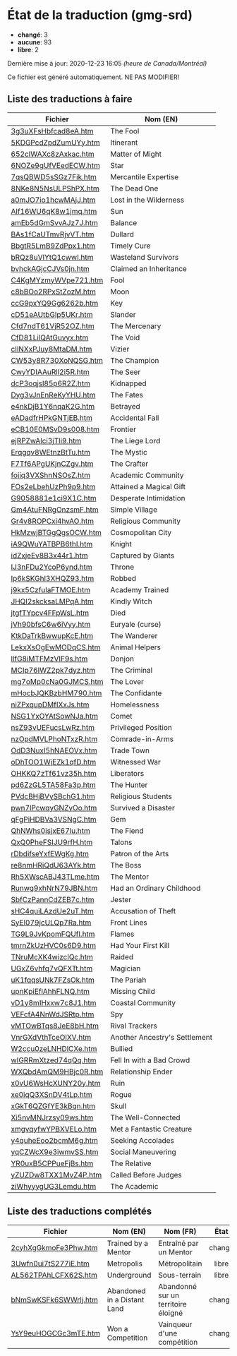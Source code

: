 # État de la traduction (gmg-srd)

 * **changé**: 3
 * **aucune**: 93
 * **libre**: 2


Dernière mise à jour: 2020-12-23 16:05 *(heure de Canada/Montréal)*

Ce fichier est généré automatiquement. NE PAS MODIFIER!
## Liste des traductions à faire

| Fichier   | Nom (EN)    |
|-----------|-------------|
|[3g3uXFsHbfcad8eA.htm](gmg-srd/3g3uXFsHbfcad8eA.htm)|The Fool|
|[5KDGPcdZpdZumUYy.htm](gmg-srd/5KDGPcdZpdZumUYy.htm)|Itinerant|
|[652cIWAXc8zAxkac.htm](gmg-srd/652cIWAXc8zAxkac.htm)|Matter of Might|
|[6NOZe9gUfVEedECW.htm](gmg-srd/6NOZe9gUfVEedECW.htm)|Star|
|[7qsQBWD5sSGz7Fik.htm](gmg-srd/7qsQBWD5sSGz7Fik.htm)|Mercantile Expertise|
|[8NKe8N5NsULPShPX.htm](gmg-srd/8NKe8N5NsULPShPX.htm)|The Dead One|
|[a0mJO7io1hcwMAjJ.htm](gmg-srd/a0mJO7io1hcwMAjJ.htm)|Lost in the Wilderness|
|[Alf16WU6qK8w1jmq.htm](gmg-srd/Alf16WU6qK8w1jmq.htm)|Sun|
|[amEb5dGmSvvAJz7J.htm](gmg-srd/amEb5dGmSvvAJz7J.htm)|Balance|
|[BAs1fCaUTmvRjvVT.htm](gmg-srd/BAs1fCaUTmvRjvVT.htm)|Dullard|
|[BbgtR5LmB9ZdPpx1.htm](gmg-srd/BbgtR5LmB9ZdPpx1.htm)|Timely Cure|
|[bRQz8uVlYtQ1cwwI.htm](gmg-srd/bRQz8uVlYtQ1cwwI.htm)|Wasteland Survivors|
|[bvhckAGjcCJVs0jn.htm](gmg-srd/bvhckAGjcCJVs0jn.htm)|Claimed an Inheritance|
|[C4KgMYzmyWVpe721.htm](gmg-srd/C4KgMYzmyWVpe721.htm)|Fool|
|[c8bBOo2RPxStZozM.htm](gmg-srd/c8bBOo2RPxStZozM.htm)|Moon|
|[ccG9pxYQ9Gg6262b.htm](gmg-srd/ccG9pxYQ9Gg6262b.htm)|Key|
|[cD51eAUtbGlp5UKr.htm](gmg-srd/cD51eAUtbGlp5UKr.htm)|Slander|
|[Cfd7ndT61VjR52OZ.htm](gmg-srd/Cfd7ndT61VjR52OZ.htm)|The Mercenary|
|[CfD81LilQAtGuvyx.htm](gmg-srd/CfD81LilQAtGuvyx.htm)|The Void|
|[cIlNXxPJuy8MtaDM.htm](gmg-srd/cIlNXxPJuy8MtaDM.htm)|Vizier|
|[CW53y8R730XoNQSG.htm](gmg-srd/CW53y8R730XoNQSG.htm)|The Champion|
|[CwyYDIAAuRll2i5R.htm](gmg-srd/CwyYDIAAuRll2i5R.htm)|The Seer|
|[dcP3oqjsl85p6R2Z.htm](gmg-srd/dcP3oqjsl85p6R2Z.htm)|Kidnapped|
|[Dyg3vJnEnReKyYHU.htm](gmg-srd/Dyg3vJnEnReKyYHU.htm)|The Fates|
|[e4nkDjB1Y6nqaK2G.htm](gmg-srd/e4nkDjB1Y6nqaK2G.htm)|Betrayed|
|[eADadfrHPkGNTjEB.htm](gmg-srd/eADadfrHPkGNTjEB.htm)|Accidental Fall|
|[eCB10E0MSvD9s008.htm](gmg-srd/eCB10E0MSvD9s008.htm)|Frontier|
|[ejRPZwAlci3jTli9.htm](gmg-srd/ejRPZwAlci3jTli9.htm)|The Liege Lord|
|[Erqgqv8WEtnzBtTu.htm](gmg-srd/Erqgqv8WEtnzBtTu.htm)|The Mystic|
|[F7Tf6APgUKjnCZgv.htm](gmg-srd/F7Tf6APgUKjnCZgv.htm)|The Crafter|
|[fojjq3VXShnNSOsZ.htm](gmg-srd/fojjq3VXShnNSOsZ.htm)|Academic Community|
|[FOs2eLbehUzPh9p9.htm](gmg-srd/FOs2eLbehUzPh9p9.htm)|Attained a Magical Gift|
|[G9058881e1ci9X1C.htm](gmg-srd/G9058881e1ci9X1C.htm)|Desperate Intimidation|
|[Gm4AtuFNRgOnzsmF.htm](gmg-srd/Gm4AtuFNRgOnzsmF.htm)|Simple Village|
|[Gr4v8ROPCxi4hvAO.htm](gmg-srd/Gr4v8ROPCxi4hvAO.htm)|Religious Community|
|[HkMzwjBTGgQgsOCW.htm](gmg-srd/HkMzwjBTGgQgsOCW.htm)|Cosmopolitan City|
|[iA9QWuYATBPB6thI.htm](gmg-srd/iA9QWuYATBPB6thI.htm)|Knight|
|[idZxjeEv8B3x44r1.htm](gmg-srd/idZxjeEv8B3x44r1.htm)|Captured by Giants|
|[IJ3nFDu2YcoP6ynd.htm](gmg-srd/IJ3nFDu2YcoP6ynd.htm)|Throne|
|[Ip6kSKGhl3XHQZ93.htm](gmg-srd/Ip6kSKGhl3XHQZ93.htm)|Robbed|
|[j9kx5CzfulaFTMOE.htm](gmg-srd/j9kx5CzfulaFTMOE.htm)|Academy Trained|
|[JHQI2skcksaLMPqA.htm](gmg-srd/JHQI2skcksaLMPqA.htm)|Kindly Witch|
|[jtgfTYpcv4FFpWsL.htm](gmg-srd/jtgfTYpcv4FFpWsL.htm)|Died|
|[jVh90bfsC6w6iVyy.htm](gmg-srd/jVh90bfsC6w6iVyy.htm)|Euryale (curse)|
|[KtkDaTrkBwwupKcE.htm](gmg-srd/KtkDaTrkBwwupKcE.htm)|The Wanderer|
|[LekxXsOgEwMODqCS.htm](gmg-srd/LekxXsOgEwMODqCS.htm)|Animal Helpers|
|[llfG8iMTFMzVIF9s.htm](gmg-srd/llfG8iMTFMzVIF9s.htm)|Donjon|
|[MCIp76IWZ2pk7dyz.htm](gmg-srd/MCIp76IWZ2pk7dyz.htm)|The Criminal|
|[mg7oMp0cNa0GJMCS.htm](gmg-srd/mg7oMp0cNa0GJMCS.htm)|The Lover|
|[mHocbJQKBzbHM790.htm](gmg-srd/mHocbJQKBzbHM790.htm)|The Confidante|
|[niZPxqupDMfIXxJs.htm](gmg-srd/niZPxqupDMfIXxJs.htm)|Homelessness|
|[NSG1YxOYAtSowNJa.htm](gmg-srd/NSG1YxOYAtSowNJa.htm)|Comet|
|[nsZ93vUEFucsLwRz.htm](gmg-srd/nsZ93vUEFucsLwRz.htm)|Privileged Position|
|[nzOpdMVLPhoNTxzR.htm](gmg-srd/nzOpdMVLPhoNTxzR.htm)|Comrade-in-Arms|
|[OdD3NuxI5hNAEOVx.htm](gmg-srd/OdD3NuxI5hNAEOVx.htm)|Trade Town|
|[oDhTOO1WjEZk1qfD.htm](gmg-srd/oDhTOO1WjEZk1qfD.htm)|Witnessed War|
|[OHKKQ7zTf61vz35h.htm](gmg-srd/OHKKQ7zTf61vz35h.htm)|Liberators|
|[pd6ZzGL5TA58Fa3p.htm](gmg-srd/pd6ZzGL5TA58Fa3p.htm)|The Hunter|
|[PVdcBHjBVySBchG1.htm](gmg-srd/PVdcBHjBVySBchG1.htm)|Religious Students|
|[pwn7lPcwqyGNZyOo.htm](gmg-srd/pwn7lPcwqyGNZyOo.htm)|Survived a Disaster|
|[qFgPiHDBVa3VSNgC.htm](gmg-srd/qFgPiHDBVa3VSNgC.htm)|Gem|
|[QhNWhs0isjxE67lu.htm](gmg-srd/QhNWhs0isjxE67lu.htm)|The Fiend|
|[QxQ0PheFSIJU9rfH.htm](gmg-srd/QxQ0PheFSIJU9rfH.htm)|Talons|
|[rDbdifseYxfEWgKg.htm](gmg-srd/rDbdifseYxfEWgKg.htm)|Patron of the Arts|
|[re8nmHRiQdU63AYk.htm](gmg-srd/re8nmHRiQdU63AYk.htm)|The Boss|
|[Rh5XWscABJ43TLme.htm](gmg-srd/Rh5XWscABJ43TLme.htm)|The Mentor|
|[Runwg9xhNrN79JBN.htm](gmg-srd/Runwg9xhNrN79JBN.htm)|Had an Ordinary Childhood|
|[SbfCzPannCdZEB7c.htm](gmg-srd/SbfCzPannCdZEB7c.htm)|Jester|
|[sHC4quiLAzdUe2uT.htm](gmg-srd/sHC4quiLAzdUe2uT.htm)|Accusation of Theft|
|[SyEl079jcULQp7Ra.htm](gmg-srd/SyEl079jcULQp7Ra.htm)|Front Lines|
|[TG9L9JvKpomFQUfl.htm](gmg-srd/TG9L9JvKpomFQUfl.htm)|Flames|
|[tmrnZkUzHVC0s6D9.htm](gmg-srd/tmrnZkUzHVC0s6D9.htm)|Had Your First Kill|
|[TNruMcXK4wizclQc.htm](gmg-srd/TNruMcXK4wizclQc.htm)|Raided|
|[UGxZ6vhfq7vQFXTt.htm](gmg-srd/UGxZ6vhfq7vQFXTt.htm)|Magician|
|[uK1fqqsUNk7FZsOk.htm](gmg-srd/uK1fqqsUNk7FZsOk.htm)|The Pariah|
|[upnKpiEflAhhFLNQ.htm](gmg-srd/upnKpiEflAhhFLNQ.htm)|Missing Child|
|[vD1y8mIHxxw7c8J1.htm](gmg-srd/vD1y8mIHxxw7c8J1.htm)|Coastal Community|
|[VEFcfA4NnWdJSRtp.htm](gmg-srd/VEFcfA4NnWdJSRtp.htm)|Spy|
|[vMTOwBTqs8JeE8bH.htm](gmg-srd/vMTOwBTqs8JeE8bH.htm)|Rival Trackers|
|[VnrGXdVthTceOlXV.htm](gmg-srd/VnrGXdVthTceOlXV.htm)|Another Ancestry's Settlement|
|[W2ccu0zeLNHDlCXe.htm](gmg-srd/W2ccu0zeLNHDlCXe.htm)|Bullied|
|[wIGRRmXtzed74qQq.htm](gmg-srd/wIGRRmXtzed74qQq.htm)|Fell In with a Bad Crowd|
|[WXQbdAmQM9HBjc0R.htm](gmg-srd/WXQbdAmQM9HBjc0R.htm)|Relationship Ender|
|[x0vU6WsHcXUNY20y.htm](gmg-srd/x0vU6WsHcXUNY20y.htm)|Ruin|
|[xe0iqQ3XSnDV4tLp.htm](gmg-srd/xe0iqQ3XSnDV4tLp.htm)|Rogue|
|[xGkT6QZGfYE3kBqn.htm](gmg-srd/xGkT6QZGfYE3kBqn.htm)|Skull|
|[Xi5nvMNJrzsy09ws.htm](gmg-srd/Xi5nvMNJrzsy09ws.htm)|The Well-Connected|
|[xmgvqyfwYPBXVELo.htm](gmg-srd/xmgvqyfwYPBXVELo.htm)|Met a Fantastic Creature|
|[y4quheEoo2bcmM6g.htm](gmg-srd/y4quheEoo2bcmM6g.htm)|Seeking Accolades|
|[yqCZWcX9e3iwmvSS.htm](gmg-srd/yqCZWcX9e3iwmvSS.htm)|Social Maneuvering|
|[YR0uxB5CPPueFjBs.htm](gmg-srd/YR0uxB5CPPueFjBs.htm)|The Relative|
|[yZUZDw8TXX1MvZ4P.htm](gmg-srd/yZUZDw8TXX1MvZ4P.htm)|Called Before Judges|
|[ziWhyyygUG3Lemdu.htm](gmg-srd/ziWhyyygUG3Lemdu.htm)|The Academic|

## Liste des traductions complétés

| Fichier   | Nom (EN)    | Nom (FR)    | État |
|-----------|-------------|-------------|:----:|
|[2cyhXgGkmoFe3Phw.htm](gmg-srd/2cyhXgGkmoFe3Phw.htm)|Trained by a Mentor|Entraîné par un Mentor|changé|
|[3Uwfn0ui7tS277iE.htm](gmg-srd/3Uwfn0ui7tS277iE.htm)|Metropolis|Métropolitain|libre|
|[AL562TPAhLCFX62S.htm](gmg-srd/AL562TPAhLCFX62S.htm)|Underground|Sous-terrain|libre|
|[bNmSwKSFk6SWWrlj.htm](gmg-srd/bNmSwKSFk6SWWrlj.htm)|Abandoned in a Distant Land|Abandonné sur un territoire éloigné|changé|
|[YsY9euHOGCGc3mTE.htm](gmg-srd/YsY9euHOGCGc3mTE.htm)|Won a Competition|Vainqueur d'une compétition|changé|
